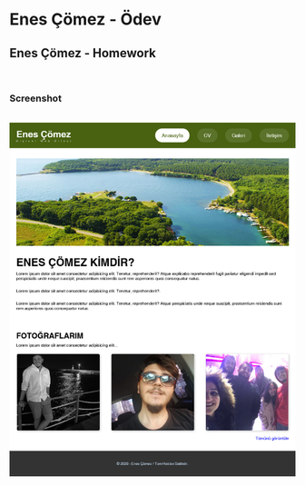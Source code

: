 # Enes Çömez - Ödev
## Enes Çömez - Homework

<br>

### Screenshot
<br><img alt="Enes Çömez - Ödev" src="assets/images/screenshot.jpg">
